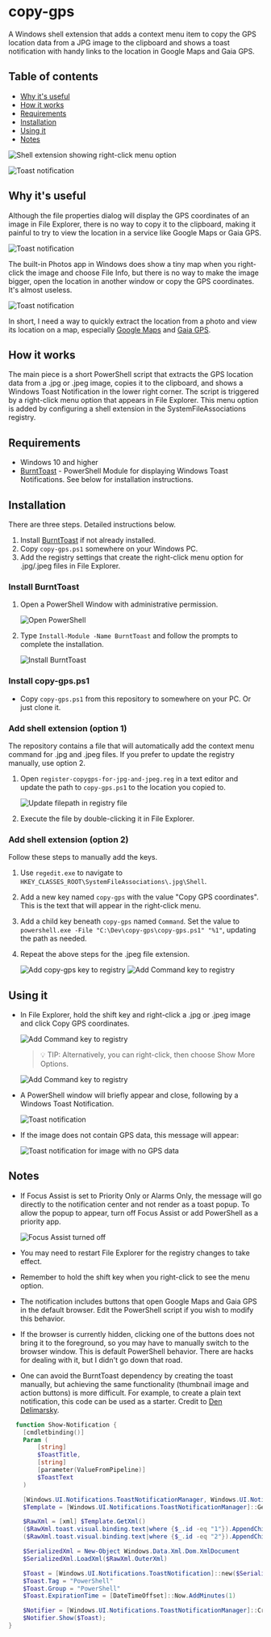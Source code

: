 ﻿# copy-gps

A Windows shell extension that adds a context menu item to copy the GPS location data from a JPG image to the clipboard
and shows a toast notification with handy links to the location in Google Maps and Gaia GPS.

## Table of contents

- [Why it's useful](#why-its-useful)
- [How it works](#how-it-works)
- [Requirements](#requirements)
- [Installation](#installation)
- [Using it](#using-it)
- [Notes](#notes)

![Shell extension showing right-click menu option](images/copy-gps-right-click.jpg)

![Toast notification](images/copy-gps-toast.jpg)

<a name="why-its-useful"></a>
## Why it's useful

Although the file properties dialog will display the GPS coordinates of an image in File Explorer, there is no way to copy
it to the clipboard, making it painful to try to view the location in a service like Google Maps or Gaia GPS.

![Toast notification](images/copy-gps-file-properties.jpg)

The built-in Photos app in Windows does show a tiny map when you right-click the image and choose File Info, but there is 
no way to make the image bigger, open the location in another window or copy the GPS coordinates. It's almost useless.

![Toast notification](images/copy-gps-photos-app-info.jpg)

In short, I need a way to quickly extract the location from a photo and view its location on a map, especially
[Google Maps](https://www.google.com/maps) and [Gaia GPS](https://www.gaiagps.com/map/).

<a name="how-it-works"></a>
## How it works

The main piece is a short PowerShell script that extracts the GPS location data from a .jpg or .jpeg image, copies it to the
clipboard, and shows a Windows Toast Notification in the lower right corner. The script is triggered by a right-click
menu option that appears in File Explorer. This menu option is added by configuring a shell extension in the
SystemFileAssociations registry.

<a name="requirements"></a>
## Requirements

- Windows 10 and higher
- [BurntToast](https://github.com/Windos/BurntToast/) - PowerShell Module for displaying Windows Toast Notifications.
  See below for installation instructions.
  
<a name="installation"></a>
## Installation

There are three steps. Detailed instructions below.

1. Install [BurntToast](https://github.com/Windos/BurntToast/) if not already installed.
1. Copy `copy-gps.ps1` somewhere on your Windows PC.
1. Add the registry settings that create the right-click menu option for .jpg/.jpeg files in File Explorer.

### Install BurntToast

1. Open a PowerShell Window with administrative permission.

   ![Open PowerShell](images/copy-gps-install-burnttoast-1.jpg)

1. Type `Install-Module -Name BurntToast` and follow the prompts to complete the installation.

   ![Install BurntToast](images/copy-gps-install-burnttoast-2.jpg)

### Install copy-gps.ps1

- Copy `copy-gps.ps1` from this repository to somewhere on your PC. Or just clone it.

### Add shell extension (option 1)
The repository contains a file that will automatically add the context menu command for .jpg and .jpeg files. If you prefer
to update the registry manually, use option 2.

1. Open `register-copygps-for-jpg-and-jpeg.reg` in a text editor and update the path to `copy-gps.ps1` to the location
   you copied to.

   ![Update filepath in registry file](images/copy-gps-regedit-update-paths.jpg)

1. Execute the file by double-clicking it in File Explorer.

### Add shell extension (option 2)

Follow these steps to manually add the keys.

1. Use `regedit.exe` to navigate to `HKEY_CLASSES_ROOT\SystemFileAssociations\.jpg\Shell`.
1. Add a new key named `copy-gps` with the value "Copy GPS coordinates". This is the text that will appear in the 
   right-click menu.
1. Add a child key beneath `copy-gps` named `Command`. Set the value to 
   `powershell.exe -File "C:\Dev\copy-gps\copy-gps.ps1" "%1"`, updating the path as needed.
1. Repeat the above steps for the .jpeg file extension.

   ![Add copy-gps key to registry](images/copy-gps-regedit-1.jpg)
   ![Add Command key to registry](images/copy-gps-regedit-2.jpg)

<a name="using-it"></a>
## Using it

- In File Explorer, hold the shift key and right-click a .jpg or .jpeg image and click Copy GPS coordinates.

   ![Add Command key to registry](images/copy-gps-right-click-zoomed.jpg)

  > 💡 TIP: Alternatively, you can right-click, then choose Show More Options.

   ![Add Command key to registry](images/copy-gps-show-more-options.jpg)

- A PowerShell window will briefly appear and close, following by a Windows Toast Notification.

  ![Toast notification](images/copy-gps-toast.jpg)

- If the image does not contain GPS data, this message will appear:

  ![Toast notification for image with no GPS data](images/copy-gps-no-gps-data.jpg)
  
<a name="notes"></a>
## Notes

- If Focus Assist is set to Priority Only or Alarms Only, the message will go directly to the notification center and
  not render as a toast popup. To allow the popup to appear, turn off Focus Assist or add PowerShell as a priority app.

  ![Focus Assist turned off](images/copy-gps-focus-assist.jpg)

- You may need to restart File Explorer for the registry changes to take effect.

- Remember to hold the shift key when you right-click to see the menu option.

- The notification includes buttons that open Google Maps and Gaia GPS in the default browser. Edit the PowerShell
  script if you wish to modify this behavior.

- If the browser is currently hidden, clicking one of the buttons does not bring it to the foreground, so you may have to 
  manually switch to the browser window. This is default PowerShell behavior. There are hacks for dealing with it, but
  I didn't go down that road.

- One can avoid the BurntToast dependency by creating the toast manually, but achieving the same functionality 
  (thumbnail image and action buttons) is more difficult. For example, to create a plain text notification, this code
  can be used as a starter. Credit to [Den Delimarsky](https://den.dev/blog/powershell-windows-notification/).

```powershell
  function Show-Notification {
    [cmdletbinding()]
    Param (
        [string]
        $ToastTitle,
        [string]
        [parameter(ValueFromPipeline)]
        $ToastText
    )

    [Windows.UI.Notifications.ToastNotificationManager, Windows.UI.Notifications, ContentType = WindowsRuntime] > $null
    $Template = [Windows.UI.Notifications.ToastNotificationManager]::GetTemplateContent([Windows.UI.Notifications.ToastTemplateType]::ToastText02)

    $RawXml = [xml] $Template.GetXml()
    ($RawXml.toast.visual.binding.text|where {$_.id -eq "1"}).AppendChild($RawXml.CreateTextNode($ToastTitle)) > $null
    ($RawXml.toast.visual.binding.text|where {$_.id -eq "2"}).AppendChild($RawXml.CreateTextNode($ToastText)) > $null

    $SerializedXml = New-Object Windows.Data.Xml.Dom.XmlDocument
    $SerializedXml.LoadXml($RawXml.OuterXml)

    $Toast = [Windows.UI.Notifications.ToastNotification]::new($SerializedXml)
    $Toast.Tag = "PowerShell"
    $Toast.Group = "PowerShell"
    $Toast.ExpirationTime = [DateTimeOffset]::Now.AddMinutes(1)

    $Notifier = [Windows.UI.Notifications.ToastNotificationManager]::CreateToastNotifier("PowerShell")
    $Notifier.Show($Toast);
}
```